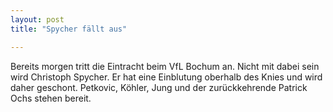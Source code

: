 ```yaml
---
layout: post
title: "Spycher fällt aus"

---
```


Bereits morgen tritt die Eintracht beim VfL Bochum an. Nicht mit dabei sein wird Christoph Spycher. Er hat eine Einblutung oberhalb des Knies und wird daher geschont. Petkovic, Köhler, Jung und der zurückkehrende Patrick Ochs stehen bereit.



